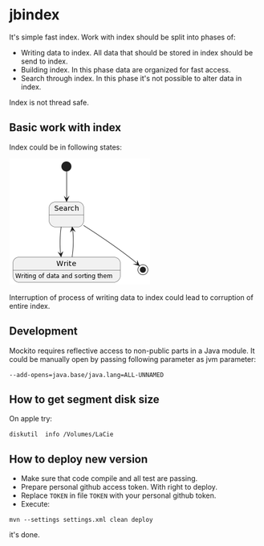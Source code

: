 # jbindex

It's simple fast index. Work with index should be split into phases of:

* Writing data to index. All data that should be stored in index should be send to index.
* Building index. In this phase data are organized for fast access.
* Search through index. In this phase it's not possible to alter data in index.

Index is not thread safe.

## Basic work with index

Index could be in following states:

![Index states](./src/images/index-state-diagram.png)

Interruption of process of writing data to index could lead to corruption of entire index.

## Development 

Mockito requires reflective access to non-public parts in a Java module. It could be manually open by passing following parameter as jvm parameter:

```
--add-opens=java.base/java.lang=ALL-UNNAMED
```

## How to get segment disk size

On apple try:
```
diskutil  info /Volumes/LaCie
```

## How to deploy new version

* Make sure that code compile and all test are passing.
* Prepare personal github access token. With right to deploy.
* Replace `TOKEN` in file `TOKEN` with your personal github token.
* Execute: 
```
mvn --settings settings.xml clean deploy
```

it's done.
